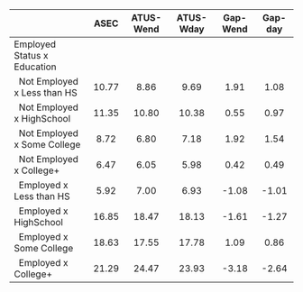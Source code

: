 
|                      |         ASEC |    ATUS-Wend |    ATUS-Wday |     Gap-Wend |      Gap-day |
| -------------------- | :----------: | :----------: | :----------: | :----------: | :----------: |
| Employed Status x Education |              |              |              |              |              |
| &nbsp;&nbsp;Not Employed x Less than HS |        10.77 |         8.86 |         9.69 |         1.91 |         1.08 |
| &nbsp;&nbsp;Not Employed x HighSchool |        11.35 |        10.80 |        10.38 |         0.55 |         0.97 |
| &nbsp;&nbsp;Not Employed x Some College |         8.72 |         6.80 |         7.18 |         1.92 |         1.54 |
| &nbsp;&nbsp;Not Employed x College+ |         6.47 |         6.05 |         5.98 |         0.42 |         0.49 |
| &nbsp;&nbsp;Employed x Less than HS |         5.92 |         7.00 |         6.93 |        -1.08 |        -1.01 |
| &nbsp;&nbsp;Employed x HighSchool |        16.85 |        18.47 |        18.13 |        -1.61 |        -1.27 |
| &nbsp;&nbsp;Employed x Some College |        18.63 |        17.55 |        17.78 |         1.09 |         0.86 |
| &nbsp;&nbsp;Employed x College+ |        21.29 |        24.47 |        23.93 |        -3.18 |        -2.64 |

